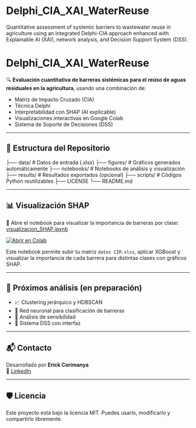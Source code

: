 # Delphi_CIA_XAI_WaterReuse
Quantitative assessment of systemic barriers to wastewater reuse in agriculture using an integrated Delphi-CIA approach enhanced with Explainable AI (XAI), network analysis, and Decision Support System (DSS).

# Delphi_CIA_XAI_WaterReuse

🔍 **Evaluación cuantitativa de barreras sistémicas para el reúso de aguas residuales en la agricultura**, usando una combinación de:

- Matriz de Impacto Cruzado (CIA)
- Técnica Delphi
- Interpretabilidad con SHAP (AI explicable)
- Visualizaciones interactivas en Google Colab
- Sistema de Soporte de Decisiones (DSS)

---

## 📂 Estructura del Repositorio
├── data/ # Datos de entrada (.xlsx) ├── figures/ # Gráficos generados automáticamente ├── notebooks/ # Notebooks de análisis y visualización ├── results/ # Resultados exportados (opcional) ├── scripts/ # Códigos Python reutilizables ├── LICENSE └── README.md


---

## 📊 Visualización SHAP

🔗 Abre el notebook para visualizar la importancia de barreras por clase:  
[visualizacion_SHAP.ipynb](https://github.com/erickcori/Delphi_CIA_XAI_WaterReuse/blob/main/notebooks/visualizacion_SHAP.ipynb)

[![Abrir en Colab](https://colab.research.google.com/assets/colab-badge.svg)](https://colab.research.google.com/github/erickcori/Delphi_CIA_XAI_WaterReuse/blob/main/notebooks/visualizacion_SHAP.ipynb)

Este notebook permite subir tu matriz `datos CIM.xlsx`, aplicar XGBoost y visualizar la importancia de cada barrera para distintas clases con gráficos SHAP.

---

## 📌 Próximos análisis (en preparación)

- 📈 Clustering jerárquico y HDBSCAN
- 🤖 Red neuronal para clasificación de barreras
- 🎯 Análisis de sensibilidad
- 🧠 Sistema DSS con interfaz

---

## 📬 Contacto

Desarrollado por **Erick Corimanya**  
🔗 [LinkedIn](https://www.linkedin.com/in/mcorimanya)

---

## 🛡️ Licencia

Este proyecto está bajo la licencia MIT. Puedes usarlo, modificarlo y compartirlo libremente.
